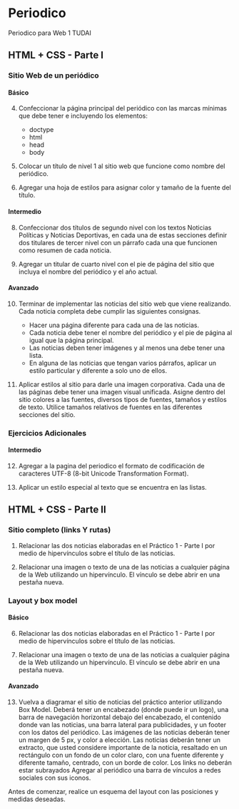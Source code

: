 # Periodico

Periodico para Web 1 TUDAI

## HTML + CSS - Parte I

### Sitio Web de un periódico

#### Básico
4. Confeccionar la página principal del periódico con las marcas mínimas que debe tener e incluyendo los elementos:
    - doctype
    - html
    - head
    - body

5. Colocar un título de nivel 1 al sitio web que funcione como nombre del periódico.

6. Agregar una hoja de estilos para asignar color y tamaño de la fuente del título.

#### Intermedio

8. Confeccionar dos títulos de segundo nivel con los textos Noticias Políticas y Noticias Deportivas, en cada una de estas secciones definir dos titulares de tercer nivel con un párrafo cada una que funcionen como resumen de cada noticia.

9. Agregar un titular de cuarto nivel con el pie de página del sitio que incluya el nombre del periódico y el año actual.

#### Avanzado

10. Terminar de implementar las noticias del sitio web que viene realizando. Cada noticia completa debe cumplir las siguientes consignas.
    - Hacer una página diferente para cada una de las noticias.
    - Cada noticia debe tener el nombre del periódico y el pie de página al igual que la página principal.
    - Las noticias deben tener imágenes y al menos una debe tener una lista.
    - En alguna de las noticias que tengan varios párrafos, aplicar un estilo particular y diferente a solo uno de ellos.

11. Aplicar estilos al sitio para darle una imagen corporativa. Cada una de las páginas debe tener una imagen visual unificada. Asigne dentro del sitio colores a las fuentes, diversos  tipos de fuentes, tamaños y estilos de texto. Utilice tamaños relativos de fuentes  en las diferentes secciones del sitio.

### Ejercicios Adicionales

#### Intermedio

12. Agregar a la pagina del periodico el formato de codificación de caracteres UTF-8 (8-bit Unicode Transformation Format).

13. Aplicar un estilo especial al texto que se encuentra en las listas.

## HTML + CSS - Parte II

### Sitio completo (links Y rutas)

1. Relacionar las dos noticias elaboradas en el Práctico 1 - Parte I por medio de hipervínculos sobre el título de las noticias.

2. Relacionar una imagen o texto de una de las noticias a cualquier página de la Web utilizando un hipervínculo. El vínculo se debe abrir en una pestaña nueva.

### Layout y box model

#### Básico

6. Relacionar las dos noticias elaboradas en el Práctico 1 - Parte I por medio de hipervínculos sobre el título de las noticias.

7. Relacionar una imagen o texto de una de las noticias a cualquier página de la Web utilizando un hipervínculo. El vínculo se debe abrir en una pestaña nueva.

#### Avanzado

13. Vuelva a diagramar el sitio de noticias del práctico anterior utilizando Box Model. Deberá tener un encabezado (donde puede ir un logo), una barra de navegación horizontal debajo del encabezado, el contenido donde van las noticias, una barra lateral para publicidades, y un footer con los datos del periódico.
Las imágenes de las noticias deberán tener un margen de 5 px, y color a elección. 
Las noticias deberán tener un extracto, que usted considere importante de la noticia, resaltado en un rectángulo con un fondo de un color claro, con una fuente diferente y diferente tamaño, centrado, con un borde de color.
Los links no deberán estar subrayados
Agregar al periódico una barra de vínculos a redes sociales con sus iconos.

Antes de comenzar, realice un esquema del layout con las posiciones y medidas deseadas.

